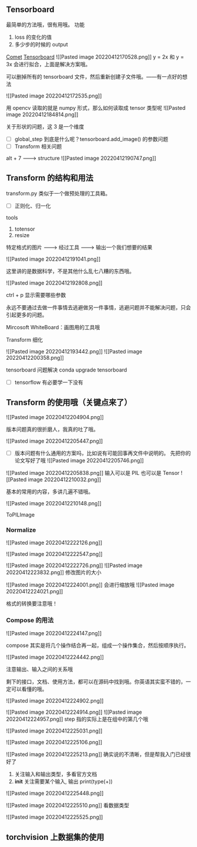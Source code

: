 ## Tensorboard
最简单的方法哦，很有用哦。
功能
1. loss 的变化的值
2. 多少步的时候的 output

[Comet](https://www.comet.ml/site/data-scientists/?utm_campaign=tensorboardx-integration&utm_source=github&utm_medium=readme)
[Tensorboard](https://github.com/lanpa/tensorboardX)
![[Pasted image 20220412170528.png]]
y = 2x 和 y = 3x 会进行拟合，上面是解决方案哦。

可以删掉所有的 tensorboard 文件，然后重新创建子文件哦。——有一点好的想法

![[Pasted image 20220412172535.png]]

用 opencv 读取的就是 numpy 形式，那么如何读取成 tensor 类型呢
![[Pasted image 20220412184814.png]]

关于形状的问题，这 3 是一个维度

- [ ] global_step 到底是什么呢？tensorboard.add_image() 的参数问题
- [ ] Transform 相关问题

alt + 7 ---> structure
![[Pasted image 20220412190747.png]]

## Transform 的结构和用法
transform.py 类似于一个做预处理的工具箱。
- [ ] 正则化、归一化

tools
1. totensor
2. resize

特定格式的图片 ---> 经过工具 ---> 输出一个我们想要的结果

![[Pasted image 20220412191041.png]]

这里讲的是数据科学，不是其他什么乱七八糟的东西哦。

![[Pasted image 20220412192808.png]]


ctrl + p 显示需要哪些参数

永远不要通过去做一件事情去逃避做另一件事情，逃避问题并不能解决问题，只会引起更多的问题。

Mircosoft WhiteBoard：画图用的工具哦

Transform 细化

![[Pasted image 20220412193442.png]]
![[Pasted image 20220412200358.png]]

tensorboard 问题解决
conda upgrade tensorboard

- [ ] tensorflow 有必要学一下没有

## Transform 的使用哦（关键点来了）


![[Pasted image 20220412204904.png]]

版本问题真的很折磨人，我真的吐了哦。

![[Pasted image 20220412205447.png]]

- [ ] 版本问题有什么通用的方案吗，比如说有可能回事再文件中说明的。
先把你的论文写好了哦
![[Pasted image 20220412205746.png]]

![[Pasted image 20220412205838.png]]
输入可以是 PIL 也可以是 Tensor 
![[Pasted image 20220412210032.png]]

基本的常用的内容，多讲几遍不错哦。

![[Pasted image 20220412210148.png]]

ToPILImage 

### Normalize
![[Pasted image 20220412222126.png]]


![[Pasted image 20220412222547.png]]

![[Pasted image 20220412222726.png]]
![[Pasted image 20220412223832.png]]
修改图片的大小

![[Pasted image 20220412224001.png]]
会进行缩放哦
![[Pasted image 20220412224021.png]]

格式的转换要注意哦！

### Compose 的用法
![[Pasted image 20220412224147.png]]

compose 其实是将几个操作结合再一起，组成一个操作集合，然后按顺序执行。

![[Pasted image 20220412224442.png]]

注意输出、输入之间的关系哦

剩下的接口，文档、使用方法，都可以在源码中找到哦。你英语其实蛮不错的，一定可以看懂的哦。

![[Pasted image 20220412224902.png]]

![[Pasted image 20220412224914.png]]
![[Pasted image 20220412224957.png]]
step 指的实际上是在组中的第几个哦

![[Pasted image 20220412225031.png]]

![[Pasted image 20220412225106.png]]

![[Pasted image 20220412225213.png]]
确实说的不清晰，但是帮我入门已经很好了
1. 关注输入和输出类型，多看官方文档
2. __init__ 关注需要某个输入, 输出 print(type(+))

![[Pasted image 20220412225448.png]]

![[Pasted image 20220412225510.png]]
看数据类型

![[Pasted image 20220412225525.png]]
## torchvision 上数据集的使用

